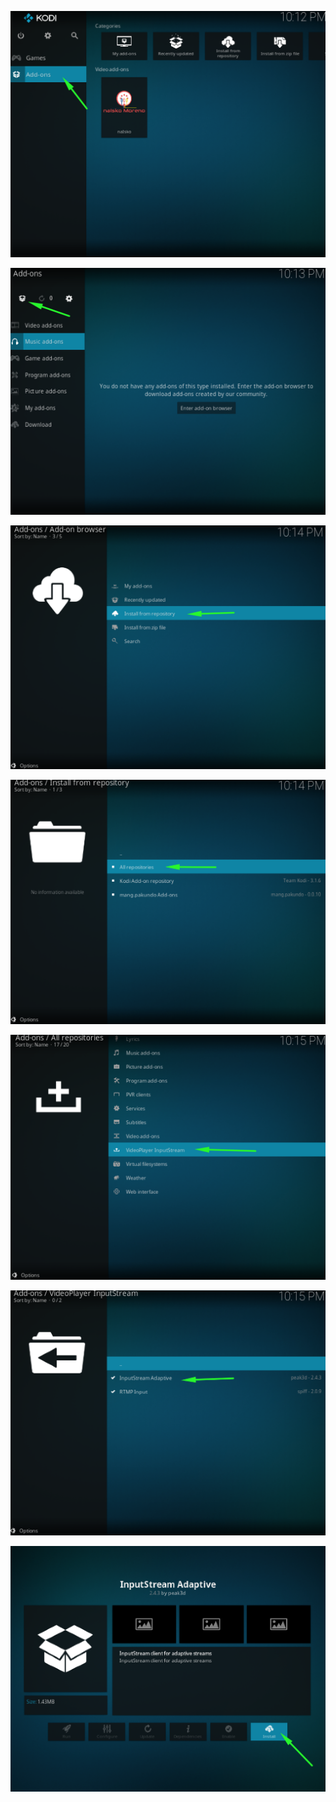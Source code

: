 ![](images/Screenshot012.png)

![](images/Screenshot013.png)

![](images/Screenshot014.png)

![](images/Screenshot015.png)

![](images/Screenshot016.png)

![](images/Screenshot017.png)

![](images/Screenshot018.png)